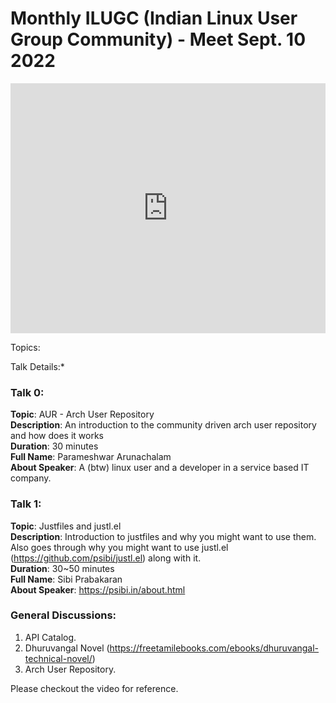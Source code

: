 # Monthly ILUGC (Indian Linux User Group Community) - Meet Sept. 10 2022

<iframe style="height: 400px; width: 100%" src="https://www.youtube.com/embed/_BWToAPCN58" title="YouTube video player" frameborder="0" allow="accelerometer; autoplay; clipboard-write; encrypted-media; gyroscope; picture-in-picture" allowfullscreen></iframe>

Topics: 

Talk Details:*

### **Talk 0:** 
**Topic**: AUR - Arch User Repository <br>
**Description**: An introduction to the community driven arch user repository and how does it works <br>
**Duration**: 30 minutes <br>
**Full Name**: Parameshwar Arunachalam <br>
**About Speaker**: A (btw) linux user and a developer in a service based IT company. <br>

### Talk 1:
**Topic**: Justfiles and justl.el <br>
**Description**: Introduction to justfiles and why you might want to use them. Also goes through why you might want to use justl.el (https://github.com/psibi/justl.el) along with it. <br>
**Duration**: 30~50 minutes <br>
**Full Name**: Sibi Prabakaran <br>
**About Speaker**: https://psibi.in/about.html <br>

### General Discussions:

1. API Catalog.
2. Dhuruvangal Novel (https://freetamilebooks.com/ebooks/dhuruvangal-technical-novel/)
3. Arch User Repository.

Please checkout the video for reference. 